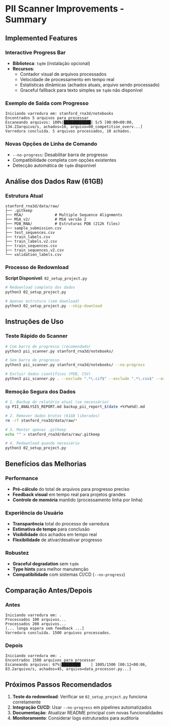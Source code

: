 # PII Scanner Improvements - Summary

## Implemented Features

### Interactive Progress Bar
- **Biblioteca**: `tqdm` (instalação opcional)
- **Recursos**:
  - Contador visual de arquivos processados
  - Velocidade de processamento em tempo real
  - Estatísticas dinâmicas (achados atuais, arquivo sendo processado)
  - Graceful fallback para texto simples se `tqdm` não disponível

###  Exemplo de Saída com Progresso
```
Iniciando varredura em: stanford_rna3d/notebooks
Encontrados 5 arquivos para processar
Escaneando arquivos: 100%|████████████| 5/5 [00:00<00:00, 134.23arquivo/s, achados=10, arquivo=00_competition_overv...]
Varredura concluída. 5 arquivos processados, 10 achados.
```

###  Novas Opções de Linha de Comando
- `--no-progress`: Desabilitar barra de progresso
- Compatibilidade completa com opções existentes
- Detecção automática de `tqdm` disponível

##  Análise dos Dados Raw (61GB)

###  Estrutura Atual
```
stanford_rna3d/data/raw/
├── .gitkeep
├── MSA/              # Multiple Sequence Alignments
├── MSA_v2/           # MSA versão 2
├── PDB_RNA/          # Estruturas PDB (212k files)
├── sample_submission.csv
├── test_sequences.csv
├── train_labels.csv
├── train_labels.v2.csv
├── train_sequences.csv
├── train_sequences.v2.csv
└── validation_labels.csv
```

###  Processo de Redownload
**Script Disponível**: `02_setup_project.py`
```bash
# Redownload completo dos dados
python3 02_setup_project.py

# Apenas estrutura (sem download)
python3 02_setup_project.py --skip-download
```

##  Instruções de Uso

### Teste Rápido do Scanner
```bash
# Com barra de progresso (recomendado)
python3 pii_scanner.py stanford_rna3d/notebooks/

# Sem barra de progresso
python3 pii_scanner.py stanford_rna3d/notebooks/ --no-progress

# Excluir dados científicos (PDB, CSV)
python3 pii_scanner.py . --exclude ".*\.cif$" --exclude ".*\.csv$" --exclude "\.venv.*"
```

### Remoção Segura dos Dados
```bash
# 1. Backup do relatório atual (se necessário)
cp PII_ANALYSIS_REPORT.md backup_pii_report_$(date +%Y%m%d).md

# 2. Remover dados brutos (61GB liberados)
rm -rf stanford_rna3d/data/raw/*

# 3. Manter apenas .gitkeep
echo "" > stanford_rna3d/data/raw/.gitkeep

# 4. Redownload quando necessário
python3 02_setup_project.py
```

##  Benefícios das Melhorias

###  Performance
- **Pré-cálculo** do total de arquivos para progresso preciso
- **Feedback visual** em tempo real para projetos grandes
- **Controle de memória** mantido (processamento linha por linha)

###  Experiência do Usuário
- **Transparência** total do processo de varredura
- **Estimativa de tempo** para conclusão
- **Visibilidade** dos achados em tempo real
- **Flexibilidade** de ativar/desativar progresso

###  Robustez
- **Graceful degradation** sem `tqdm`
- **Type hints** para melhor manutenção
- **Compatibilidade** com sistemas CI/CD (`--no-progress`)

##  Comparação Antes/Depois

### Antes
```
Iniciando varredura em: .
Processados 100 arquivos...
Processados 200 arquivos...
[... longa espera sem feedback ...]
Varredura concluída. 1500 arquivos processados.
```

### Depois
```
Iniciando varredura em: .
Encontrados 1500 arquivos para processar
Escaneando arquivos: 67%|████████▌    | 1005/1500 [00:12<00:06, 83.2arquivo/s, achados=45, arquivo=data_processor.py...]
```

##  Próximos Passos Recomendados

1. **Teste do redownload**: Verificar se `02_setup_project.py` funciona corretamente
2. **Integração CI/CD**: Usar `--no-progress` em pipelines automatizados  
3. **Documentação**: Atualizar README principal com novas funcionalidades
4. **Monitoramento**: Considerar logs estruturados para auditoria